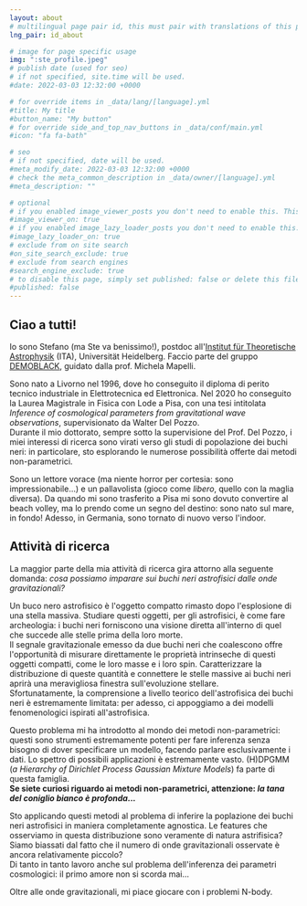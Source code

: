 ```yaml
---
layout: about
# multilingual page pair id, this must pair with translations of this page. (This name must be unique)
lng_pair: id_about

# image for page specific usage
img: ":ste_profile.jpeg"
# publish date (used for seo)
# if not specified, site.time will be used.
#date: 2022-03-03 12:32:00 +0000

# for override items in _data/lang/[language].yml
#title: My title
#button_name: "My button"
# for override side_and_top_nav_buttons in _data/conf/main.yml
#icon: "fa fa-bath"

# seo
# if not specified, date will be used.
#meta_modify_date: 2022-03-03 12:32:00 +0000
# check the meta_common_description in _data/owner/[language].yml
#meta_description: ""

# optional
# if you enabled image_viewer_posts you don't need to enable this. This is only if image_viewer_posts = false
#image_viewer_on: true
# if you enabled image_lazy_loader_posts you don't need to enable this. This is only if image_lazy_loader_posts = false
#image_lazy_loader_on: true
# exclude from on site search
#on_site_search_exclude: true
# exclude from search engines
#search_engine_exclude: true
# to disable this page, simply set published: false or delete this file
#published: false
---
```


## Ciao a tutti!

Io sono Stefano (ma Ste va benissimo!), postdoc all'[Institut für Theoretische Astrophysik](https://www.ita.uni-heidelberg.de/index.shtml?lang=en) (ITA), Universität Heidelberg. Faccio parte del gruppo [DEMOBLACK](http://demoblack.com), guidato dalla prof. Michela Mapelli.

Sono nato a Livorno nel 1996, dove ho conseguito il diploma di perito tecnico industriale in Elettrotecnica ed Elettronica. Nel 2020 ho conseguito la Laurea Magistrale in Fisica con Lode a Pisa, con una tesi intitolata _Inference of cosmological parameters from gravitational wave observations_, supervisionato da Walter Del Pozzo.\
Durante il mio dottorato, sempre sotto la supervisione del Prof. Del Pozzo, i miei interessi di ricerca sono virati verso gli studi di popolazione dei buchi neri: in particolare, sto esplorando le numerose possibilità offerte dai metodi non-parametrici.

Sono un lettore vorace (ma niente horror per cortesia: sono impressionabile...) e un pallavolista (gioco come *libero*, quello con la maglia diversa). Da quando mi sono trasferito a Pisa mi sono dovuto convertire al beach volley, ma lo prendo come un segno del destino: sono nato sul mare, in fondo! Adesso, in Germania, sono tornato di nuovo verso l'indoor.


## Attività di ricerca

La maggior parte della mia attività di ricerca gira attorno alla seguente domanda: *cosa possiamo imparare sui buchi neri astrofisici dalle onde gravitazionali?*

Un buco nero astrofisico è l'oggetto compatto rimasto dopo l'esplosione di una stella massiva. Studiare questi oggetti, per gli astrofisici, è come fare archeologia: i buchi neri forniscono una visione diretta all'interno di quel che succede alle stelle prima della loro morte.\
Il segnale gravitazionale emesso da due buchi neri che coalescono offre l'opportunità di misurare direttamente le proprietà intrinseche di questi oggetti compatti, come le loro masse e i loro spin. Caratterizzare la distribuzione di queste quantità e connettere le stelle massive ai buchi neri aprirà una meravigliosa finestra sull'evoluzione stellare.\
Sfortunatamente, la comprensione a livello teorico dell'astrofisica dei buchi neri è estremamente limitata: per adesso, ci appoggiamo a dei modelli fenomenologici ispirati all'astrofisica.

Questo problema mi ha introdotto al mondo dei metodi non-parametrici: questi sono strumenti estremamente potenti per fare inferenza senza bisogno di dover specificare un modello, facendo parlare esclusivamente i dati. Lo spettro di possibili applicazioni è estremamente vasto. (H)DPGMM (*a Hierarchy of Dirichlet Process Gaussian Mixture Models*) fa parte di questa famiglia.\
**Se siete curiosi riguardo ai metodi non-parametrici, attenzione: _la tana del coniglio bianco è profonda..._**

Sto applicando questi metodi al problema di inferire la poplazione dei buchi neri astrofisici in maniera completamente agnostica. Le features che osserviamo in questa distribuzione sono veramente di natura astrifisica? Siamo biassati dal fatto che il numero di onde gravitazionali osservate è ancora relativamente piccolo?\
Di tanto in tanto lavoro anche sul problema dell'inferenza dei parametri cosmologici: il primo amore non si scorda mai...

Oltre alle onde gravitazionali, mi piace giocare con i problemi N-body.
